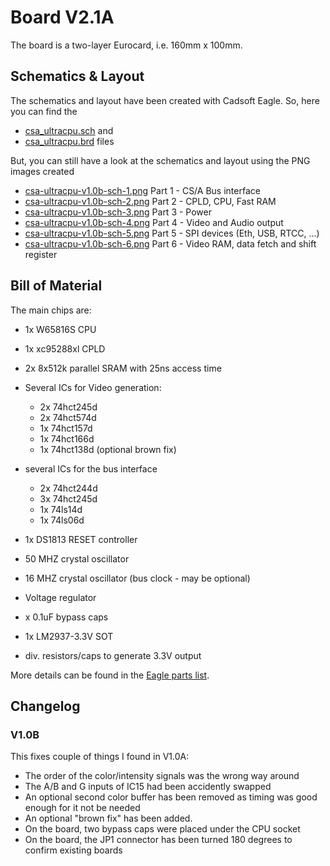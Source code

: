
# Board V2.1A

The board is a two-layer Eurocard, i.e. 160mm x 100mm.

## Schematics & Layout

The schematics and layout have been created with Cadsoft Eagle.
So, here you can find the 

- [csa_ultracpu.sch](csa_ultracpu.sch) and
- [csa_ultracpu.brd](csa_ultracpu.brd) files

But, you can still have a look at the schematics and layout using the
PNG images created

- [csa-ultracpu-v1.0b-sch-1.png](csa-ultracpu-v1.0b-sch-1.png) Part 1 - CS/A Bus interface
- [csa-ultracpu-v1.0b-sch-2.png](csa-ultracpu-v1.0b-sch-2.png) Part 2 - CPLD, CPU, Fast RAM
- [csa-ultracpu-v1.0b-sch-3.png](csa-ultracpu-v1.0b-sch-3.png) Part 3 - Power
- [csa-ultracpu-v1.0b-sch-4.png](csa-ultracpu-v1.0b-sch-4.png) Part 4 - Video and Audio output
- [csa-ultracpu-v1.0b-sch-5.png](csa-ultracpu-v1.0b-sch-5.png) Part 5 - SPI devices (Eth, USB, RTCC, ...)
- [csa-ultracpu-v1.0b-sch-6.png](csa-ultracpu-v1.0b-sch-6.png) Part 6 - Video RAM, data fetch and shift register

## Bill of Material

The main chips are:

- 1x W65816S CPU

- 1x xc95288xl CPLD
- 2x 8x512k parallel SRAM with 25ns access time
- Several ICs for Video generation:
  - 2x 74hct245d
  - 2x 74hct574d
  - 1x 74hct157d
  - 1x 74hct166d
  - 1x 74hct138d (optional brown fix)
- several ICs for the bus interface
  - 2x 74hct244d
  - 3x 74hct245d
  - 1x 74ls14d
  - 1x 74ls06d
- 1x DS1813 RESET controller

- 50 MHZ crystal oscillator
- 16 MHZ crystal oscillator (bus clock - may be optional)

- Voltage regulator

- x 0.1uF bypass caps

- 1x LM2937-3.3V SOT
- div. resistors/caps to generate 3.3V output

More details can be found in the [Eagle parts list](csa-ultracpu-parts.txt).

## Changelog

### V1.0B

This fixes couple of things I found in V1.0A:

- The order of the color/intensity signals was the wrong way around
- The A/B and G inputs of IC15 had been accidently swapped
- An optional second color buffer has been removed as timing was good enough for it not be needed
- An optional "brown fix" has been added.
- On the board, two bypass caps were placed under the CPU socket
- On the board, the JP1 connector has been turned 180 degrees to confirm existing boards



